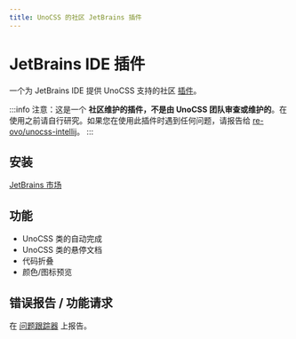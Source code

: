 ```yaml
---
title: UnoCSS 的社区 JetBrains 插件
---
```


# JetBrains IDE 插件

一个为 JetBrains IDE 提供 UnoCSS 支持的社区 [插件](https://github.com/re-ovo/unocss-intellij)。

:::info
注意：这是一个 **社区维护的插件，不是由 UnoCSS 团队审查或维护的**。在使用之前请自行研究。如果您在使用此插件时遇到任何问题，请报告给 [re-ovo/unocss-intellij](https://github.com/re-ovo/unocss-intellij)。
:::

## 安装

[JetBrains 市场](https://plugins.jetbrains.com/plugin/22204-unocss)

## 功能

- UnoCSS 类的自动完成
- UnoCSS 类的悬停文档
- 代码折叠
- 颜色/图标预览

## 错误报告 / 功能请求

在 [问题跟踪器](https://github.com/re-ovo/unocss-intellij/issues) 上报告。
